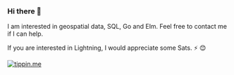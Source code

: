 ### Hi there 👋

I am interested in geospatial data, SQL, Go and Elm. Feel free to contact me if I can help.

If you are interested in Lightning, I would appreciate some Sats. ⚡ :blush:

[![tippin.me](https://badgen.net/badge/%E2%9A%A1%EF%B8%8Ftippin.me/@_wroge/F0918E)](https://tippin.me/@_wroge)
